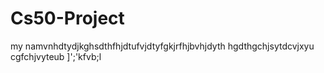 # Cs50-Project
my namvnhdtydjkghsdthfhjdtufvjdtyfgkjrfhjbvhjdyth
hgdthgchjsytdcvjxyu
cgfchjvyteub
]';'kfvb;l
